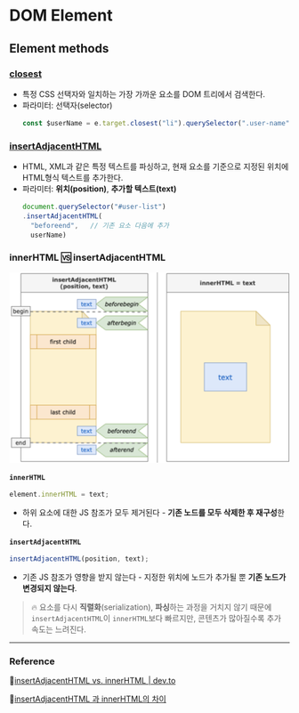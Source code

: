 # DOM Element

## Element methods

### [closest](https://developer.mozilla.org/ko/docs/Web/API/Element/closest)
* 특정 CSS 선택자와 일치하는 가장 가까운 요소를 DOM 트리에서 검색한다.
* 파라미터: 선택자(selector)
  ```js
  const $userName = e.target.closest("li").querySelector(".user-name");
  ```

### [insertAdjacentHTML](https://developer.mozilla.org/ko/docs/Web/API/Element/closest)
* HTML, XML과 같은 특정 텍스트를 파싱하고, 현재 요소를 기준으로 지정된 위치에 HTML형식 텍스트를 추가한다.
* 파라미터: **위치(position)**, **추가할 텍스트(text)**
  ```js
  document.querySelector("#user-list")
  .insertAdjacentHTML(
    "beforeend",   // 기존 요소 다음에 추가
    userName)
  ```

### innerHTML 🆚 insertAdjacentHTML 
![insertAdjacentHTML_innerHTML](./HTML_image/addNode.png)

**`innerHTML`** 
```js 
element.innerHTML = text;
```
* 하위 요소에 대한 JS 참조가 모두 제거된다 - **기존 노드를 모두 삭제한 후 재구성**한다.

**`insertAdjacentHTML`**
```js
insertAdjacentHTML(position, text);
```
* 기존 JS 참조가 영향을 받지 않는다 - 지정한 위치에 노드가 추가될 뿐 **기존 노드가 변경되지 않는다**.

> 🔥 요소를 다시 **직렬화**(serialization), **파싱**하는 과정을 거치지 않기 때문에 `insertAdjacentHTML`이 `innerHTML`보다 빠르지만, 콘텐츠가 많아질수록 추가 속도는 느려진다.

***

### Reference

🔗[insertAdjacentHTML vs. innerHTML | dev.to](https://dev.to/jeannienguyen/insertadjacenthtml-vs-innerhtml-4epd)

🔗[insertAdjacentHTML 과 innerHTML의 차이](https://saeatechnote.tistory.com/entry/insertAdjacentHTML-%EA%B3%BC-innerHTML%EC%9D%98-%EC%B0%A8%EC%9D%B4)

